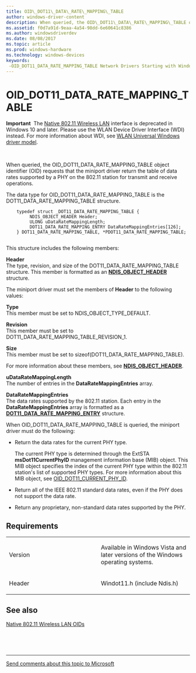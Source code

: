 ```yaml
---
title: OID\_DOT11\_DATA\_RATE\_MAPPING\_TABLE
author: windows-driver-content
description: When queried, the OID\_DOT11\_DATA\_RATE\_MAPPING\_TABLE object identifier (OID) requests that the miniport driver return the table of data rates supported by a PHY on the 802.11 station for transmit and receive operations.
ms.assetid: f0d7a91d-9eaa-4a54-98dd-6e60641c8386
ms.author: windowsdriverdev
ms.date: 08/08/2017
ms.topic: article
ms.prod: windows-hardware
ms.technology: windows-devices
keywords: 
 -OID_DOT11_DATA_RATE_MAPPING_TABLE Network Drivers Starting with Windows Vista
---
```


# OID\_DOT11\_DATA\_RATE\_MAPPING\_TABLE


**Important**  The [Native 802.11 Wireless LAN](https://msdn.microsoft.com/library/windows/hardware/ff560690) interface is deprecated in Windows 10 and later. Please use the WLAN Device Driver Interface (WDI) instead. For more information about WDI, see [WLAN Universal Windows driver model](https://msdn.microsoft.com/library/windows/hardware/dn897672).

 

When queried, the OID\_DOT11\_DATA\_RATE\_MAPPING\_TABLE object identifier (OID) requests that the miniport driver return the table of data rates supported by a PHY on the 802.11 station for transmit and receive operations.

The data type for OID\_DOT11\_DATA\_RATE\_MAPPING\_TABLE is the DOT11\_DATA\_RATE\_MAPPING\_TABLE structure.

```ManagedCPlusPlus
    typedef struct _DOT11_DATA_RATE_MAPPING_TABLE {
         NDIS_OBJECT_HEADER Header;
         ULONG uDataRateMappingLength;
         DOT11_DATA_RATE_MAPPING_ENTRY DataRateMappingEntries[126];
    } DOT11_DATA_RATE_MAPPING_TABLE, *PDOT11_DATA_RATE_MAPPING_TABLE;
  
```

This structure includes the following members:

<a href="" id="header"></a>**Header**  
The type, revision, and size of the DOT11\_DATA\_RATE\_MAPPING\_TABLE structure. This member is formatted as an [**NDIS\_OBJECT\_HEADER**](https://msdn.microsoft.com/library/windows/hardware/ff566588) structure.

The miniport driver must set the members of **Header** to the following values:

<a href="" id="type"></a>**Type**  
This member must be set to NDIS\_OBJECT\_TYPE\_DEFAULT.

<a href="" id="revision"></a>**Revision**  
This member must be set to DOT11\_DATA\_RATE\_MAPPING\_TABLE\_REVISION\_1.

<a href="" id="size"></a>**Size**  
This member must be set to sizeof(DOT11\_DATA\_RATE\_MAPPING\_TABLE).

For more information about these members, see [**NDIS\_OBJECT\_HEADER**](https://msdn.microsoft.com/library/windows/hardware/ff566588).

<a href="" id="udataratemappinglength"></a>**uDataRateMappingLength**  
The number of entries in the **DataRateMappingEntries** array.

<a href="" id="dataratemappingentries"></a>**DataRateMappingEntries**  
The data rates supported by the 802.11 station. Each entry in the **DataRateMappingEntries** array is formatted as a [**DOT11\_DATA\_RATE\_MAPPING\_ENTRY**](https://msdn.microsoft.com/library/windows/hardware/ff547679) structure.

When OID\_DOT11\_DATA\_RATE\_MAPPING\_TABLE is queried, the miniport driver must do the following:

-   Return the data rates for the current PHY type.

    The current PHY type is determined through the ExtSTA **msDot11CurrentPhyID** management information base (MIB) object. This MIB object specifies the index of the current PHY type within the 802.11 station's list of supported PHY types. For more information about this MIB object, see [OID\_DOT11\_CURRENT\_PHY\_ID](oid-dot11-current-phy-id.md).

-   Return all of the IEEE 802.11 standard data rates, even if the PHY does not support the data rate.

-   Return any proprietary, non-standard data rates supported by the PHY.

Requirements
------------

<table>
<colgroup>
<col width="50%" />
<col width="50%" />
</colgroup>
<tbody>
<tr class="odd">
<td><p>Version</p></td>
<td><p>Available in Windows Vista and later versions of the Windows operating systems.</p></td>
</tr>
<tr class="even">
<td><p>Header</p></td>
<td>Windot11.h (include Ndis.h)</td>
</tr>
</tbody>
</table>

## See also


[Native 802.11 Wireless LAN OIDs](https://msdn.microsoft.com/library/windows/hardware/ff560691)

 

 


--------------------
[Send comments about this topic to Microsoft](mailto:wsddocfb@microsoft.com?subject=Documentation%20feedback%20%5Bnetvista\netvista%5D:%20OID_DOT11_DATA_RATE_MAPPING_TABLE%20%20RELEASE:%20%288/8/2017%29&body=%0A%0APRIVACY%20STATEMENT%0A%0AWe%20use%20your%20feedback%20to%20improve%20the%20documentation.%20We%20don't%20use%20your%20email%20address%20for%20any%20other%20purpose,%20and%20we'll%20remove%20your%20email%20address%20from%20our%20system%20after%20the%20issue%20that%20you're%20reporting%20is%20fixed.%20While%20we're%20working%20to%20fix%20this%20issue,%20we%20might%20send%20you%20an%20email%20message%20to%20ask%20for%20more%20info.%20Later,%20we%20might%20also%20send%20you%20an%20email%20message%20to%20let%20you%20know%20that%20we've%20addressed%20your%20feedback.%0A%0AFor%20more%20info%20about%20Microsoft's%20privacy%20policy,%20see%20http://privacy.microsoft.com/default.aspx. "Send comments about this topic to Microsoft")


